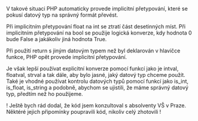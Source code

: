 V takové situaci PHP automaticky provede implicitní přetypování, které se pokusí datový typ na správný formát převést.

Při implicitním přetypování float na int se ztratí část desetinných míst. Při implicitním přetypování na bool se použije logická konverze, kdy hodnota 0 bude False a jakákoliv jiná hodnota True.

Při použití return s jiným datovým typem než byl deklarován v hlavičce funkce, PHP opět provede implicitní přetypování.

Je však lepší používat explicitní konverze pomocí funkcí jako je intval, floatval, strval a tak dále, aby bylo jasné, jaký datový typ chceme použít. Také je vhodné používat kontrolu datových typů pomocí funkcí jako is_int, is_float, is_string a podobně, abychom se ujistili, že máme správný datový typ, předtím než ho použijeme.

! Ještě bych rád dodal, že kód jsem konzultoval s absolventy VŠ v Praze. Něktéré jejich připomínky poupravili kód, nikoliv celý zhotovili !
